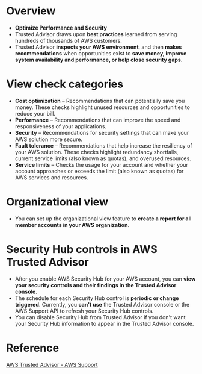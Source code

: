 # Overview
+ **Optimize Performance and Security**
+ Trusted Advisor draws upon **best practices** learned from serving hundreds of thousands of AWS customers.
+ Trusted Advisor **inspects your AWS environment**, and then **makes recommendations** when opportunities exist to **save money, improve system availability and performance, or help close security gaps**.
# View check categories
+ **Cost optimization** – Recommendations that can potentially save you money. These checks highlight unused resources and opportunities to reduce your bill.
+ **Performance** – Recommendations that can improve the speed and responsiveness of your applications.
+ **Security** – Recommendations for security settings that can make your AWS solution more secure.
+ **Fault tolerance** – Recommendations that help increase the resiliency of your AWS solution. These checks highlight redundancy shortfalls, current service limits (also known as quotas), and overused resources.
+ **Service limits** – Checks the usage for your account and whether your account approaches or exceeds the limit (also known as quotas) for AWS services and resources.
# Organizational view
+ You can set up the organizational view feature to **create a report for all member accounts in your AWS organization**. 
# Security Hub controls in AWS Trusted Advisor
+ After you enable AWS Security Hub for your AWS account, you can **view your security controls and their findings in the Trusted Advisor console**.
+ The schedule for each Security Hub control is **periodic or change triggered**. Currently, you **can't use** the Trusted Advisor console or the AWS Support API to refresh your Security Hub controls. 
+ You can disable Security Hub from Trusted Advisor if you don't want your Security Hub information to appear in the Trusted Advisor console.
# Reference
[AWS Trusted Advisor - AWS Support](https://docs.aws.amazon.com/awssupport/latest/user/trusted-advisor.html)